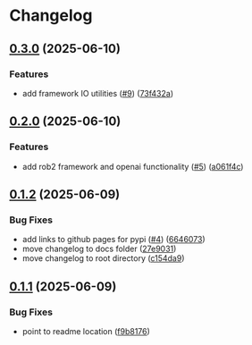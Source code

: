 # Changelog

## [0.3.0](https://github.com/rob-luke/risk-of-bias/compare/v0.2.0...v0.3.0) (2025-06-10)


### Features

* add framework IO utilities ([#9](https://github.com/rob-luke/risk-of-bias/issues/9)) ([73f432a](https://github.com/rob-luke/risk-of-bias/commit/73f432ad957a23454f966fd59789bc5e3ed71a7a))

## [0.2.0](https://github.com/rob-luke/risk-of-bias/compare/v0.1.2...v0.2.0) (2025-06-10)


### Features

* add rob2 framework and openai functionality ([#5](https://github.com/rob-luke/risk-of-bias/issues/5)) ([a061f4c](https://github.com/rob-luke/risk-of-bias/commit/a061f4c836dbdb8190f9463fe05afdb136470a0b))

## [0.1.2](https://github.com/rob-luke/risk-of-bias/compare/v0.1.1...v0.1.2) (2025-06-09)


### Bug Fixes

* add links to github pages for pypi ([#4](https://github.com/rob-luke/risk-of-bias/issues/4)) ([6646073](https://github.com/rob-luke/risk-of-bias/commit/6646073d31a09c20e379435b8bf62df73b44602c))
* move changelog to docs folder ([27e9031](https://github.com/rob-luke/risk-of-bias/commit/27e90319b85bfaa073e80025cde8a3097a19983b))
* move changelog to root directory ([c154da9](https://github.com/rob-luke/risk-of-bias/commit/c154da97ea145b1da792f124916fa60f1acb57d5))

## [0.1.1](https://github.com/rob-luke/risk-of-bias/compare/v0.1.0...v0.1.1) (2025-06-09)


### Bug Fixes

* point to readme location ([f9b8176](https://github.com/rob-luke/risk-of-bias/commit/f9b817674d83174e94de9f1d5935059aae3f9ea5))
